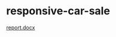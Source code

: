 # responsive-car-sale

[report.docx](https://github.com/user-attachments/files/20060705/report.docx)
